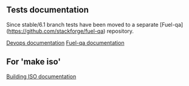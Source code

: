 Tests documentation
-------------------

Since stable/6.1 branch tests have been moved to a separate [Fuel-qa] (https://github.com/stackforge/fuel-qa) repository.

[Devops documentation](https://docs.fuel-infra.org/fuel-dev/devops.html)
[Fuel-qa documentation](https://ci.fuel-infra.org/job/verify-fuel-qa-docs/114/Fuel_QA_Docs_build_results/)


For 'make iso'
--------------

[Building ISO documentation](https://docs.fuel-infra.org/fuel-dev/develop/env.html#building-the-fuel-iso)

